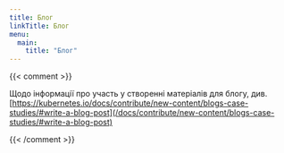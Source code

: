 ```yaml
---
title: Блог
linkTitle: Блог
menu:
  main:
    title: "Блог"
---
```

{{< comment >}}

Щодо інформації про участь у створенні матеріалів для блогу, див. [https://kubernetes.io/docs/contribute/new-content/blogs-case-studies/#write-a-blog-post](/docs/contribute/new-content/blogs-case-studies/#write-a-blog-post)

{{< /comment >}}
